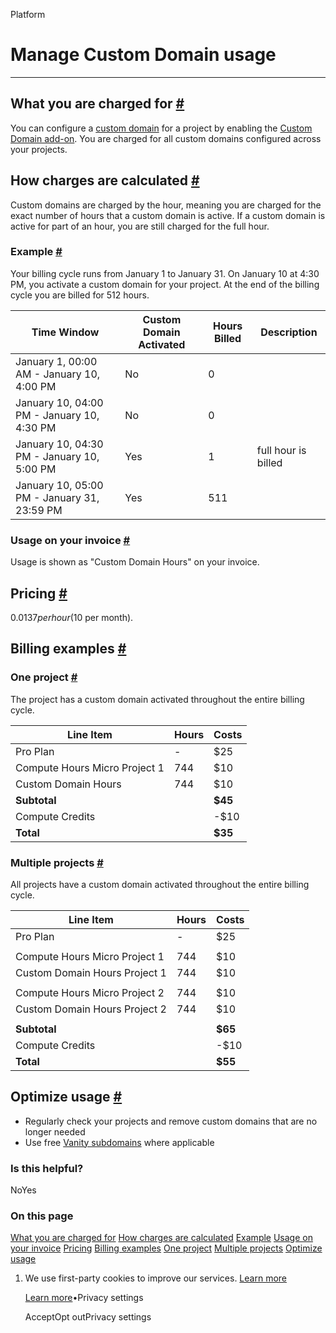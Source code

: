Platform

# Manage Custom Domain usage

* * *

## What you are charged for [\#](https://supabase.com/docs/guides/platform/manage-your-usage/custom-domains\#what-you-are-charged-for)

You can configure a [custom domain](https://supabase.com/docs/guides/platform/custom-domains) for a project by enabling the [Custom Domain add-on](https://supabase.com/dashboard/project/_/settings/addons?panel=customDomain). You are charged for all custom domains configured across your projects.

## How charges are calculated [\#](https://supabase.com/docs/guides/platform/manage-your-usage/custom-domains\#how-charges-are-calculated)

Custom domains are charged by the hour, meaning you are charged for the exact number of hours that a custom domain is active. If a custom domain is active for part of an hour, you are still charged for the full hour.

### Example [\#](https://supabase.com/docs/guides/platform/manage-your-usage/custom-domains\#example)

Your billing cycle runs from January 1 to January 31. On January 10 at 4:30 PM, you activate a custom domain for your project. At the end of the billing cycle you are billed for 512 hours.

| Time Window | Custom Domain Activated | Hours Billed | Description |
| --- | --- | --- | --- |
| January 1, 00:00 AM - January 10, 4:00 PM | No | 0 |  |
| January 10, 04:00 PM - January 10, 4:30 PM | No | 0 |  |
| January 10, 04:30 PM - January 10, 5:00 PM | Yes | 1 | full hour is billed |
| January 10, 05:00 PM - January 31, 23:59 PM | Yes | 511 |  |

### Usage on your invoice [\#](https://supabase.com/docs/guides/platform/manage-your-usage/custom-domains\#usage-on-your-invoice)

Usage is shown as "Custom Domain Hours" on your invoice.

## Pricing [\#](https://supabase.com/docs/guides/platform/manage-your-usage/custom-domains\#pricing)

$0.0137 per hour ($10 per month).

## Billing examples [\#](https://supabase.com/docs/guides/platform/manage-your-usage/custom-domains\#billing-examples)

### One project [\#](https://supabase.com/docs/guides/platform/manage-your-usage/custom-domains\#one-project)

The project has a custom domain activated throughout the entire billing cycle.

| Line Item | Hours | Costs |
| --- | --- | --- |
| Pro Plan | - | $25 |
| Compute Hours Micro Project 1 | 744 | $10 |
| Custom Domain Hours | 744 | $10 |
| **Subtotal** |  | **$45** |
| Compute Credits |  | -$10 |
| **Total** |  | **$35** |

### Multiple projects [\#](https://supabase.com/docs/guides/platform/manage-your-usage/custom-domains\#multiple-projects)

All projects have a custom domain activated throughout the entire billing cycle.

| Line Item | Hours | Costs |
| --- | --- | --- |
| Pro Plan | - | $25 |
|  |  |  |
| Compute Hours Micro Project 1 | 744 | $10 |
| Custom Domain Hours Project 1 | 744 | $10 |
|  |  |  |
| Compute Hours Micro Project 2 | 744 | $10 |
| Custom Domain Hours Project 2 | 744 | $10 |
|  |  |  |
| **Subtotal** |  | **$65** |
| Compute Credits |  | -$10 |
| **Total** |  | **$55** |

## Optimize usage [\#](https://supabase.com/docs/guides/platform/manage-your-usage/custom-domains\#optimize-usage)

- Regularly check your projects and remove custom domains that are no longer needed
- Use free [Vanity subdomains](https://supabase.com/docs/guides/platform/custom-domains#vanity-subdomains) where applicable

### Is this helpful?

NoYes

### On this page

[What you are charged for](https://supabase.com/docs/guides/platform/manage-your-usage/custom-domains#what-you-are-charged-for) [How charges are calculated](https://supabase.com/docs/guides/platform/manage-your-usage/custom-domains#how-charges-are-calculated) [Example](https://supabase.com/docs/guides/platform/manage-your-usage/custom-domains#example) [Usage on your invoice](https://supabase.com/docs/guides/platform/manage-your-usage/custom-domains#usage-on-your-invoice) [Pricing](https://supabase.com/docs/guides/platform/manage-your-usage/custom-domains#pricing) [Billing examples](https://supabase.com/docs/guides/platform/manage-your-usage/custom-domains#billing-examples) [One project](https://supabase.com/docs/guides/platform/manage-your-usage/custom-domains#one-project) [Multiple projects](https://supabase.com/docs/guides/platform/manage-your-usage/custom-domains#multiple-projects) [Optimize usage](https://supabase.com/docs/guides/platform/manage-your-usage/custom-domains#optimize-usage)

1. We use first-party cookies to improve our services. [Learn more](https://supabase.com/privacy#8-cookies-and-similar-technologies-used-on-our-european-services)



   [Learn more](https://supabase.com/privacy#8-cookies-and-similar-technologies-used-on-our-european-services)•Privacy settings





   AcceptOpt outPrivacy settings